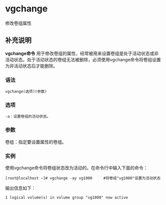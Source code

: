 vgchange
===

修改卷组属性

## 补充说明

**vgchange命令** 用于修改卷组的属性，经常被用来设置卷组是处于活动状态或非活动状态。处于活动状态的卷组无法被删除，必须使用vgchange命令将卷组设置为非活动状态后才能删除。

###  语法

```shell
vgchange(选项)(参数)
```

###  选项

```shell
-a：设置卷组的活动状态。
```

###  参数

卷组：指定要设置属性的卷组。

###  实例

使用vgchange命令将卷组状态改为活动的。在命令行中输入下面的命令：

```shell
[root@localhost ~]# vgchange -ay vg1000     #将卷组"vg1000"设置为活动状态
```

输出信息如下：

```shell
1 logical volume(s) in volume group "vg1000" now active
```


<!-- Linux命令行搜索引擎：https://github.com/wsdo/linux-complete-guide.git -->
